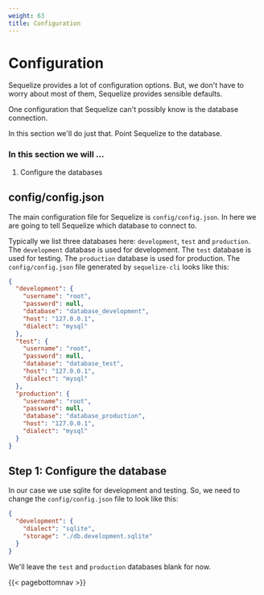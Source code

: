 ```yaml
--- 
weight: 63
title: Configuration
---
```


# Configuration

Sequelize provides a lot of configuration options. But, we don't have to worry about most of them, Sequelize provides sensible defaults.

One configuration that Sequelize can't possibly know is the database connection.

In this section we'll do just that. Point Sequelize to the database.

### In this section we will ...
1. Configure the databases

## config/config.json

The main configuration file for Sequelize is `config/config.json`. In here we are going to tell Sequelize which database to connect to.

Typically we list three databases here: `development`, `test` and `production`. The `development` database is used for development. The `test` database is used for testing. The `production` database is used for production. The `config/config.json` file generated by `sequelize-cli` looks like this:

```json
{
  "development": {
    "username": "root",
    "password": null,
    "database": "database_development",
    "host": "127.0.0.1",
    "dialect": "mysql"
  },
  "test": {
    "username": "root",
    "password": null,
    "database": "database_test",
    "host": "127.0.0.1",
    "dialect": "mysql"
  },
  "production": {
    "username": "root",
    "password": null,
    "database": "database_production",
    "host": "127.0.0.1",
    "dialect": "mysql"
  }
}
```

## Step 1: Configure the database

In our case we use sqlite for development and testing. So, we need to change the `config/config.json` file to look like this:

```json
{
  "development": {
    "dialect": "sqlite",
    "storage": "./db.development.sqlite"
  }
}
```

We'll leave the `test` and `production` databases blank for now.

{{< pagebottomnav >}}